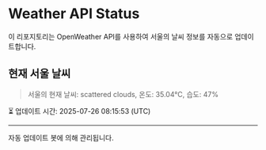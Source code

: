 
# Weather API Status

이 리포지토리는 OpenWeather API를 사용하여 서울의 날씨 정보를 자동으로 업데이트합니다.

## 현재 서울 날씨
> 서울의 현재 날씨: scattered clouds, 온도: 35.04°C, 습도: 47%

⏳ 업데이트 시간: 2025-07-26 08:15:53 (UTC)

---
자동 업데이트 봇에 의해 관리됩니다.
